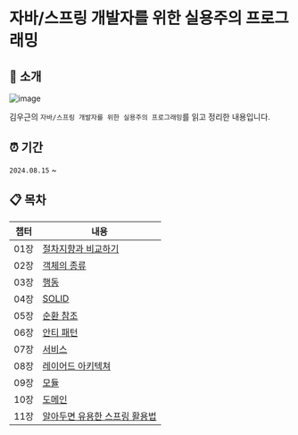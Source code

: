# 자바/스프링 개발자를 위한 실용주의 프로그래밍

## 📗 소개

![image](https://github.com/user-attachments/assets/e253f00b-91ab-4b42-bc38-627062a21ae6)


김우근의 `자바/스프링 개발자를 위한 실용주의 프로그래밍`를 읽고 정리한 내용입니다.

## ⏰ 기간

`2024.08.15` ~

## 📋 목차

| 챕터 | 내용                |
| ------- | ------------------- |
| 01장     | [절차지향과 비교하기](https://github.com/hongik-jabda/pragmatic-programming/blob/main/01%EC%9E%A5/%EC%A0%88%EC%B0%A8%EC%A7%80%ED%96%A5%EA%B3%BC%EB%B9%84%EA%B5%90%ED%95%98%EA%B8%B0.md) |
| 02장     | [객체의 종류](https://github.com/hongik-jabda/pragmatic-programming/blob/main/02%EC%9E%A5/%EA%B0%9D%EC%B2%B4%EC%9D%98%20%EC%A2%85%EB%A5%98.md)         |
| 03장     | [행동](https://github.com/hongik-jabda/pragmatic-programming/blob/main/03%EC%9E%A5/%ED%96%89%EB%8F%99_%EC%9D%B4%EC%B0%BD%EA%B7%BC.md)                |
| 04장     | [SOLID](https://github.com/hongik-jabda/pragmatic-programming/blob/main/04%EC%9E%A5/SOLID.md)               |
| 05장     | [순환 참조](https://github.com/hongik-jabda/pragmatic-programming/blob/main/05%EC%9E%A5/%EC%88%9C%ED%99%98%EC%B0%B8%EC%A1%B0.md)           |
| 06장     | [안티 패턴](https://github.com/hongik-jabda/pragmatic-programming/blob/main/06%EC%9E%A5/%EC%95%88%ED%8B%B0%ED%8C%A8%ED%84%B4.md)           |
| 07장     | [서비스](https://github.com/hongik-jabda/pragmatic-programming/blob/main/07%EC%9E%A5/%EC%84%9C%EB%B9%84%EC%8A%A4.md)              |
| 08장     | [레이어드 아키텍쳐](https://github.com/hongik-jabda/pragmatic-programming/blob/main/08%EC%9E%A5/%EB%A0%88%EC%9D%B4%EC%96%B4%EB%93%9C%20%EC%95%84%ED%82%A4%ED%85%8D%EC%B2%98.md)  |
| 09장     | [모듈](https://github.com/hongik-jabda/pragmatic-programming/blob/main/09%EC%9E%A5/9%EC%9E%A5.md)               |
| 10장     | [도메인](https://github.com/hongik-jabda/pragmatic-programming/blob/main/10%EC%9E%A5/%EB%8F%84%EB%A9%94%EC%9D%B8.md)               |
| 11장     | [알아두면 유용한 스프링 활용법](https://github.com/hongik-jabda/pragmatic-programming/blob/main/11%EC%9E%A5/%ED%99%9C%EC%9A%A9%EB%B2%95.md)               |
